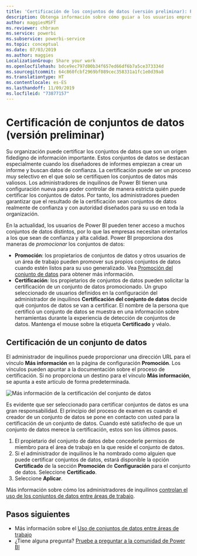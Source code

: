 ```yaml
---
title: 'Certificación de los conjuntos de datos (versión preliminar): Power BI'
description: Obtenga información sobre cómo guiar a los usuarios empresariales a conjuntos de datos de confianza y de alta calidad.
author: maggiesMSFT
ms.reviewer: chbraun
ms.service: powerbi
ms.subservice: powerbi-service
ms.topic: conceptual
ms.date: 07/03/2019
ms.author: maggies
LocalizationGroup: Share your work
ms.openlocfilehash: bdce9ec797d00b34f657ed66df6b7a5ce373334d
ms.sourcegitcommit: 64c860fcbf2969bf089cec358331a1fc1e0d39a8
ms.translationtype: HT
ms.contentlocale: es-ES
ms.lasthandoff: 11/09/2019
ms.locfileid: "73877157"
---
```

# <a name="certify-datasets-preview"></a>Certificación de conjuntos de datos (versión preliminar)

Su organización puede certificar los conjuntos de datos que son un origen fidedigno de información importante. Estos conjuntos de datos se destacan especialmente cuando los diseñadores de informes empiezan a crear un informe y buscan datos de confianza. La certificación puede ser un proceso muy selectivo en el que solo se certifiquen los conjuntos de datos más valiosos. Los administradores de inquilinos de Power BI tienen una configuración nueva para poder controlar de manera estricta quién puede certificar los conjuntos de datos. Por tanto, los administradores pueden garantizar que el resultado de la certificación sean conjuntos de datos realmente de confianza y con autoridad diseñados para su uso en toda la organización.

En la actualidad, los usuarios de Power BI pueden tener acceso a muchos conjuntos de datos distintos, por lo que las empresas necesitan orientarlos a los que sean de confianza y alta calidad. Power BI proporciona dos maneras de *promocionar* los conjuntos de datos:

- **Promoción**: los propietarios de conjuntos de datos y otros usuarios de un área de trabajo pueden promover sus propios conjuntos de datos cuando estén listos para su uso generalizado. Vea [Promoción del conjunto de datos](service-datasets-promote.md) para obtener más información. 
- **Certificación**: los propietarios de conjuntos de datos pueden solicitar la certificación de un conjunto de datos promocionado. Un grupo seleccionado de usuarios definidos en la configuración del administrador de inquilinos **Certificación del conjunto de datos** decide qué conjuntos de datos se van a certificar. El nombre de la persona que certificó un conjunto de datos se muestra en una información sobre herramientas durante la experiencia de detección de conjuntos de datos. Mantenga el mouse sobre la etiqueta **Certificado** y véalo.

## <a name="certify-a-dataset"></a>Certificación de un conjunto de datos

El administrador de inquilinos puede proporcionar una dirección URL para el vínculo **Más información** en la página de configuración **Promoción**.  Los vínculos pueden apuntar a la documentación sobre el proceso de certificación. Si no proporciona un destino para el vínculo **Más información**, se apunta a este artículo de forma predeterminada.

![Más información de la certificación del conjunto de datos](media/service-datasets-certify-promote/power-bi-dataset-learn-more-certification.png)

Es evidente que ser seleccionado para certificar conjuntos de datos es una gran responsabilidad. El principio del proceso de examen es cuando el creador de un conjunto de datos se pone en contacto con usted para la certificación de un conjunto de datos. Cuando esté satisfecho de que un conjunto de datos merece la certificación, estos son los últimos pasos.

1. El propietario del conjunto de datos debe concederle permisos de miembro para el área de trabajo en la que reside el conjunto de datos.
1. Si el administrador de inquilinos le ha nombrado como alguien que puede certificar conjuntos de datos, estará disponible la opción **Certificado** de la sección **Promoción** de **Configuración** para el conjunto de datos. Seleccione **Certificado**.
1. Seleccione **Aplicar**.

Más información sobre cómo los administradores de inquilinos [controlan el uso de los conjuntos de datos entre áreas de trabajo](service-datasets-admin-across-workspaces.md).

## <a name="next-steps"></a>Pasos siguientes

* Más información sobre el [Uso de conjuntos de datos entre áreas de trabajo](service-datasets-across-workspaces.md)
* ¿Tiene alguna pregunta? [Pruebe a preguntar a la comunidad de Power BI](https://community.powerbi.com/)
